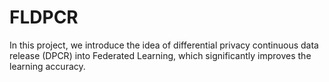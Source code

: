 # FLDPCR
In this project, we introduce the idea of differential privacy continuous data release (DPCR) into Federated Learning, which significantly improves the learning accuracy.
